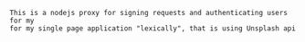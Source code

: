     This is a nodejs proxy for signing requests and authenticating users for my  
    for my single page application "lexically", that is using Unsplash api 
